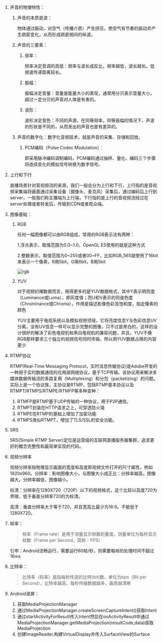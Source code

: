 1. 声音的物理特性：

   1. 声音的本质是波：
   
      物体通过振动，对空气（传播介质）产生挤压，使空气有节奏的振动并产生疏密变化，从而形成疏密相间的纵波。
   
   2. 声音的三要素：
   
      1. 频率：
   
         频率决定音调的高低：频率与波长成反比，频率越低，波长越长。低频波传递距离较长。
   
      2. 振幅：
   
         振幅决定音量：音量是能量大小的表现，通常用分贝表示音量大小，超过一定分贝的声音对人体是有害的。
   
      3. 波形：
   
         波形决定音色：不同的声源，在同等频率，同等振幅的情况下，声波的形状是不同的，从而发出的声音也是有差异的。
   
   3. 声音的数字化：数字化音频技术，就是声音的采集、存储和回放。
   
      1. PCM编码（Pulse Codec Modulation）：
   
         即采用脉冲编码调制编码，PCM编码通过抽样、量化、编码三个步骤将连续变化的模拟信号转换为数字信号。
   
2. 上行和下行

   直播场景针对音视频流的来源，我们一般会分为上行和下行，上行指的是音视频采集端将画面通过采集设备（摄像头、麦克风）采集后，通过编码后上行到server，一般我们称主播端为上行端，下行指的是上行的音视频流经过在server处理或者转发后，传输到CDN或者观众端。

3. 图像基础：

   1. RGB

      任何一幅图像都可以由RGB组成，常用的RGB表示法有两种：

      1.浮点表示，取值范围为0.0~1.0，OpenGL ES使用的就是这种方式

      2.整数表示，取值范围为0~255或者00~FF，比如RGB_565就使用了16bit来表示一个像素，R用5bit，G用6bit，B用5bit

      ![rgb](D:\MyDocument\Picture\笔记\rgb.png)

   2. YUV

      对于视频的裸数据而言，用得更多的是YUV数据格式，其中Y表示明亮度（Luminance或Luma），即灰度值；而U和V表示的则是色度（Chrominance或Chroma），作用是描述影像色彩及饱和度，指定像素的颜色

      YUV主要用于电视系统以及模拟视频领域，它将亮度信息Y与色彩信息UV分离，没有UV信息一样可以显示完整的图像，只不过是黑白的，这样的设计很好的解决了彩色电视机和黑白电视机的兼容问题，并且，YUV不像RGB那样要求三个独立的视频信号同时传输，所以用YUV数据占用的内容更少

4. RTMP协议

   RTMP(Real-Time Messaging Protocol，实时消息传输协议)是Adobe开发的一种用于实时数据通信的应用层网络协议，基于TCP传输。该协议用来解决多媒体数据传输流的多路复用（Multiplexing）和分包（packetizing）的问题。实际上是一个协议族，主协议是RTMP，包括RTMP基本协议以及RTMPT/RTMPS/RTMPE/RTMFP等多种变种：

   1. RTMFP是RTMP基于UDP传输的一种协议，用于P2P通信。
   2. RTMPT封装在HTTP请求之上，可穿透防火墙
   3. RTMPE在RTMP的基础上增加了加密功能
   4. RTMPS类似RTMPT，增加了TLS/SSL的安全功能。

5. SRS

   SRS(Simple RTMP Server)定位是运营级的互联网直播服务器集群，追求更好的概念完整性和最简单实现的代码。
   
6. 视频分辨率

   视频分辨率指物理显示画面的宽度和高度即视频文件打开的尺寸属性，例如1920x960。分辨率：影响图像大小，与图像大小成正比：分辨率越高，图像越大，分辨率越低，图像越小。

   标清：分辨率在1280X720（720P）以下的视频格式，这个比较以高度720为界限，低于垂直分辨率720的为标清。

   高清：垂直分辨率大于等于720，并且宽高比最少为16:9。不能低于1280X720。

7. 帧率：

   >帧率（Frame rate）是用于测量显示帧数的量度。测量单位为每秒显示帧数（Frame per Second，简称：FPS）
   
   引申：Android流畅运行，需要运行60帧/秒，则需要每帧的处理时间不超过16ms
   
8. 比特率：

   >比特率（码率）是指每秒传送的比特(bit)数，单位为bps（Bit per Second），比特率越高，每秒传输数据越多，画质越清晰
   
9. Android录屏：

   1. 获取MediaProjectionManager
   2. 通过MediaProjectionManager.createScreenCaptureIntent()获取Intent
   3. 通过startActivityForResult传入Intent然后在onActivityResult中通过MediaProjectionManager.getMediaProjection(resultCode,data)获取MediaProjection
   4. 创建ImageReader,构建VirtualDisplay并传入SurfaceView的Surface